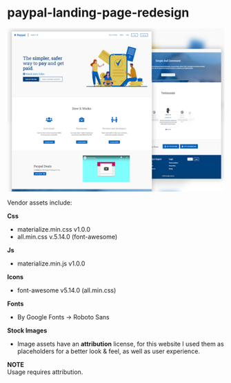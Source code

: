 # paypal-landing-page-redesign

![alt text](screenshots/paypal-redesign.jpg)

Vendor assets include: <br>

**Css**
* materialize.min.css v1.0.0
* all.min.css v.5.14.0 (font-awesome)

**Js**
* materialize.min.js v1.0.0

**Icons**
* font-awesome v5.14.0 (all.min.css)

**Fonts**
* By Google Fonts -> Roboto Sans

**Stock Images** <br>
* Image assets have an <b>attribution</b> license, for this website I used them as placeholders for a 
better look & feel, as well as user experience.

<b>NOTE</b> <br>
Usage requires attribution.
